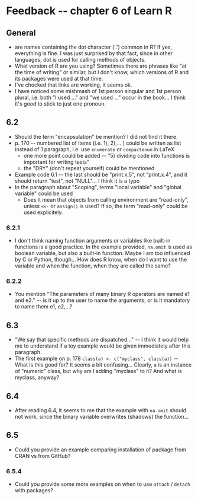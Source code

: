 # Feedback -- chapter 6 of Learn R

## General
- are names containing the dot character ('.') common in R? If yes, everything is fine. I was just surprised by that fact, since in other languages, dot is used for calling methods of objects.
- What version of R are you using? Sometimes there are phrases like "at the time of writing" or similar, but I don't know, which versions of R and its packages were used at that time.
- I've checked that links are working, it seems ok.
- I have noticed some mishmash of 1st person singular and 1st person plural, i.e. both "I used ..." and "we used ..." occur in the book... I think it's good to stick to just one pronoun.

## 6.2
- Should the term "encapsulation" be mention? I did not find it there.
- p. 170 -- numbered list of items (i.e. 1), 2),... ) could be written as list instead of 1 paragraph, i.e. use `enumerate` or `compactenum` in LaTeX 
    - one more point could be added -- "5) dividing code into functions is important for writing tests"
    - the "DRY" (don't repeat yourself) could be mentioned
- Example code 6.1 -- the last should be "print.x.5", not "print.x.4", and it should return "test", not "NULL"... I think it is a typo
- In the paragraph about "Scoping", terms "local variable" and "global variable" could be used
    - Does it mean that objects from calling environment are "read-only", unless `<<-` or `assign()` is used? If so, the term "read-only" could be used explicitely.

### 6.2.1
- I don't think naming function arguments or variables like built-in functions is a good practice. In the example provided, `na.omit` is used as boolean variable, but also a built-in function. Maybe I am too influenced by C or Python, though... How does R know, when do I want to use the variable and when the function, when they are called the same?
 
### 6.2.2
- You mention "The parameters of many binary R operators are named e1 and
e2." -- is it up to the user to name the arguments, or is it mandatory to name them e1, e2,...?

## 6.3
- "We say that specific methods are dispatched..." -- I think it would help me to understand if a toy example would be given immediately after this paragraph.
- The first example on p. 178 `class(a) <- c("myclass", class(a))` -- What is this good for? It seems a bit confusing... Clearly, `a` is an instance of "numeric" class, but why am I adding "myclass" to it? And what is myclass, anyway?

## 6.4
- After reading 6.4, it seems to me that the example with `na.omit` should not work, since the binary variable overwrites (shadows) the function...

## 6.5
- Could you provide an example comparing installation of package from CRAN vs from GitHub?


### 6.5.4
- Could you provide some more examples on when to use `attach` / `detach` with packages?

